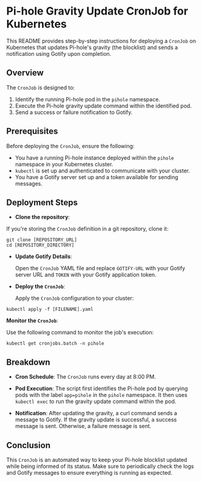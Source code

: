 # Pi-hole Gravity Update CronJob for Kubernetes

This README provides step-by-step instructions for deploying a `CronJob` on Kubernetes that updates Pi-hole's gravity (the blocklist) and sends a notification using Gotify upon completion.

## Overview

The `CronJob` is designed to:

1.  Identify the running Pi-hole pod in the `pihole` namespace.
2.  Execute the Pi-hole gravity update command within the identified pod.
3.  Send a success or failure notification to Gotify.

## Prerequisites

Before deploying the `CronJob`, ensure the following:

- You have a running Pi-hole instance deployed within the `pihole` namespace in your Kubernetes cluster.
- `kubectl` is set up and authenticated to communicate with your cluster.
- You have a Gotify server set up and a token available for sending messages.

## Deployment Steps

- **Clone the repository**:

If you're storing the `CronJob` definition in a git repository, clone it:

```
git clone [REPOSITORY_URL]
cd [REPOSITORY_DIRECTORY]
```

- **Update Gotify Details**:
    
    Open the `CronJob` YAML file and replace `GOTIFY-URL` with your Gotify server URL and `TOKEN` with your Gotify application token.
    
- **Deploy the `CronJob`**:
    
    Apply the `CronJob` configuration to your cluster:
    

```
kubectl apply -f [FILENAME].yaml
```

**Monitor the `CronJob`**:

Use the following command to monitor the job's execution:

```
kubectl get cronjobs.batch -n pihole
```

## Breakdown

- **Cron Schedule**: The `CronJob` runs every day at 8:00 PM.
    
- **Pod Execution**: The script first identifies the Pi-hole pod by querying pods with the label `app=pihole` in the `pihole` namespace. It then uses `kubectl exec` to run the gravity update command within the pod.
    
- **Notification**: After updating the gravity, a curl command sends a message to Gotify. If the gravity update is successful, a success message is sent. Otherwise, a failure message is sent.
    

## Conclusion

This `CronJob` is an automated way to keep your Pi-hole blocklist updated while being informed of its status. Make sure to periodically check the logs and Gotify messages to ensure everything is running as expected.